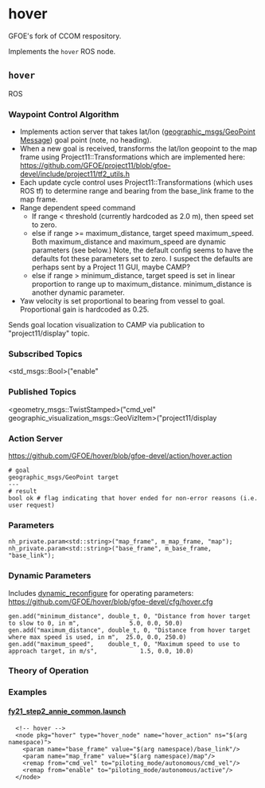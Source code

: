 # hover

GFOE's fork of CCOM respository.

Implements the `hover` ROS node.

## `hover`

ROS

### Waypoint Control Algorithm

* Implements action server that takes lat/lon ([geographic_msgs/GeoPoint Message](https://docs.ros.org/en/noetic/api/geographic_msgs/html/msg/GeoPoint.html)) goal point (note, no heading).
* When a new goal is received, transforms the lat/lon geopoint to the map frame using Project11::Transformations which are implemented here: https://github.com/GFOE/project11/blob/gfoe-devel/include/project11/tf2_utils.h
* Each update cycle control uses Project11::Transformations (which uses ROS tf) to determine range and bearing from the base_link frame to the map frame.
* Range dependent speed command
    * If range < threshold (currently hardcoded as 2.0 m), then speed set to zero.
    * else if range >= maximum_distance, target speed maximum_speed.  Both maximum_distance and maximum_speed are dynamic parameters (see below.)  Note, the default config seems to have the defaults fot these parameters set to zero.  I suspect the defaults are perhaps sent by a Project 11 GUI, maybe CAMP?
    * else if range > minimum_distance, target speed is set in linear proportion to range up to maximum_distance.  minimum_distance is another dynamic parameter.
* Yaw velocity is set proportional to bearing from vessel to goal.  Proportional gain is hardcoded as 0.25.

Sends goal location visualization to CAMP via publication to "project11/display" topic. 



### Subscribed Topics

<std_msgs::Bool>("enable"

### Published Topics

<geometry_msgs::TwistStamped>("cmd_vel"
geographic_visualization_msgs::GeoVizItem>("project11/display


### Action Server

https://github.com/GFOE/hover/blob/gfoe-devel/action/hover.action

```
# goal
geographic_msgs/GeoPoint target
---
# result
bool ok # flag indicating that hover ended for non-error reasons (i.e. user request)
```

### Parameters

    nh_private.param<std::string>("map_frame", m_map_frame, "map");
    nh_private.param<std::string>("base_frame", m_base_frame, "base_link");

### Dynamic Parameters

Includes [dynamic_reconfigure](https://wiki.ros.org/dynamic_reconfigure) for operating parameters: https://github.com/GFOE/hover/blob/gfoe-devel/cfg/hover.cfg

```
gen.add("minimum_distance", double_t, 0, "Distance from hover target to slow to 0, in m",              5.0, 0.0, 50.0)
gen.add("maximum_distance", double_t, 0, "Distance from hover target where max speed is used, in m",  25.0, 0.0, 250.0)
gen.add("maximum_speed",    double_t, 0, "Maximum speed to use to approach target, in m/s",            1.5, 0.0, 10.0)
```

### Theory of Operation

### Examples

#### [fy21_step2_annie_common.launch](https://bitbucket.org/gfoe/project12/src/gfoe-devel/launch/fy21_step2_annie_common.launch)

```
  <!-- hover -->
  <node pkg="hover" type="hover_node" name="hover_action" ns="$(arg namespace)">
    <param name="base_frame" value="$(arg namespace)/base_link"/>
    <param name="map_frame" value="$(arg namespace)/map"/>
    <remap from="cmd_vel" to="piloting_mode/autonomous/cmd_vel"/>
    <remap from="enable" to="piloting_mode/autonomous/active"/>
  </node>
```
